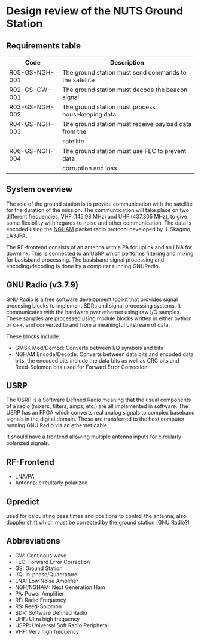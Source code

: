 # Design review of the NUTS Ground Station

## Requirements table

| Code           | Description                                            |
| -------------- | ------------------------------------------------------ |
| R05-GS-NGH-001 | The ground station must send commands to the satellite |
| R02-GS-CW-001  | The ground station must decode the beacon signal       |
| R03-GS-NGH-002 | The ground station must process housekeeping data      |
| R04-GS-NGH-003 | The ground station must receive payload data from the  |
|                | satellite                                              |
| R06-GS-NGH-004 | The ground station must use FEC to prevent data        |
|                | corruption and loss                                    |

## System overview

The role of the ground station is to provide communication with the satellite for the duration of the mission. The communtication will take place on two different frequencies, VHF (145.98 MHz) and UHF (437.305 MHz), to give some flexibility with regards to noise and other communication. The data is encoded using the [NGHAM](https://github.com/skagmo/ngham) packet radio protocol developed by J. Skagmo, LA3JPA. 

The RF-frontend consists of an antenna with a PA for uplink and an LNA for downlink. This is connected to an USRP which performs filtering and mixing for basisband processing. The basisband signal processing and encoding/decoding is done by a computer running GNURadio. 


## GNU Radio (v3.7.9)

GNU Radio is a free software development toolkit that provides signal procesing blocks to implement SDRs and signal processing systems. It communicates with the hardware over ethernet using raw I/Q samples. These samples are processed using module blocks written in either python or c++, and converted to and from a meaningful bitstream of data. 

These blocks include:

- GMSK Mod/Demod: Converts between I/Q symbols and bits
- NGHAM Encode/Decode: Converts between data bits and encoded data bits, the encoded bits include the data bits as well as CRC bits and Reed-Solomon bits used for Forward Error Correction

## USRP

The USRP is a Software Defined Radio meaning that the usual components of a radio (mixers, filters, amps, etc.) are all implemented in software. The USRP has an FPGA which converts real analog signals to complex baseband signals in the digital domain. These are transferred to the host computer running GNU Radio via an ethernet cable.

It should have a frontend allowing multiple antenna inputs for circularly polarized signals.

## RF-Frontend

- LNA/PA
- Antenna: circultarly polarized

## Gpredict

used for calculating pass times and positions to control the antenna, also doppler shift which must be corrected by the ground station (GNU Radio?)

## Abbreviations

- CW: Continous wave
- FEC: Forward Error Correction
- GS: Ground Station
- I/Q: In-phase/Quadrature
- LNA: Low Noise Amplifier
- NGH/NGHAM: Next Generation Ham
- PA: Power Amplifier
- RF: Radio Frequency
- RS: Reed-Solomon
- SDR: Software Defined Radio
- UHF: Ultra high frequency
- USRP: Universal Soft Radio Peripheral
- VHF: Very high frequency

